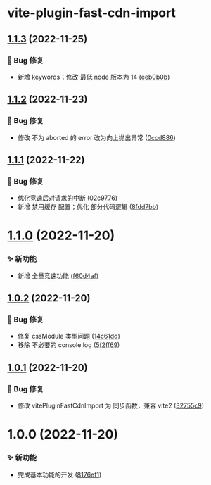 # vite-plugin-fast-cdn-import

## [1.1.3](https://github.com/CaoMeiYouRen/vite-plugin-fast-cdn-import/compare/v1.1.2...v1.1.3) (2022-11-25)


### 🐛 Bug 修复

* 新增 keywords；修改 最低 node 版本为 14 ([eeb0b0b](https://github.com/CaoMeiYouRen/vite-plugin-fast-cdn-import/commit/eeb0b0b))

## [1.1.2](https://github.com/CaoMeiYouRen/vite-plugin-fast-cdn-import/compare/v1.1.1...v1.1.2) (2022-11-23)


### 🐛 Bug 修复

* 修改 不为 aborted 的 error 改为向上抛出异常 ([0ccd886](https://github.com/CaoMeiYouRen/vite-plugin-fast-cdn-import/commit/0ccd886))

## [1.1.1](https://github.com/CaoMeiYouRen/vite-plugin-fast-cdn-import/compare/v1.1.0...v1.1.1) (2022-11-22)


### 🐛 Bug 修复

* 优化竞速后对请求的中断 ([02c9776](https://github.com/CaoMeiYouRen/vite-plugin-fast-cdn-import/commit/02c9776))
* 新增 禁用缓存 配置；优化 部分代码逻辑 ([8fdd7bb](https://github.com/CaoMeiYouRen/vite-plugin-fast-cdn-import/commit/8fdd7bb))

# [1.1.0](https://github.com/CaoMeiYouRen/vite-plugin-fast-cdn-import/compare/v1.0.2...v1.1.0) (2022-11-20)


### ✨ 新功能

* 新增 全量竞速功能 ([f60d4af](https://github.com/CaoMeiYouRen/vite-plugin-fast-cdn-import/commit/f60d4af))

## [1.0.2](https://github.com/CaoMeiYouRen/vite-plugin-fast-cdn-import/compare/v1.0.1...v1.0.2) (2022-11-20)


### 🐛 Bug 修复

* 修复 cssModule 类型问题 ([14c61dd](https://github.com/CaoMeiYouRen/vite-plugin-fast-cdn-import/commit/14c61dd))
* 移除 不必要的 console.log ([5f2ff69](https://github.com/CaoMeiYouRen/vite-plugin-fast-cdn-import/commit/5f2ff69))

## [1.0.1](https://github.com/CaoMeiYouRen/vite-plugin-fast-cdn-import/compare/v1.0.0...v1.0.1) (2022-11-20)


### 🐛 Bug 修复

* 修改 vitePluginFastCdnImport 为 同步函数，兼容 vite2 ([32755c9](https://github.com/CaoMeiYouRen/vite-plugin-fast-cdn-import/commit/32755c9))

# 1.0.0 (2022-11-20)


### ✨ 新功能

* 完成基本功能的开发 ([8176ef1](https://github.com/CaoMeiYouRen/vite-plugin-fast-cdn-import/commit/8176ef1))
